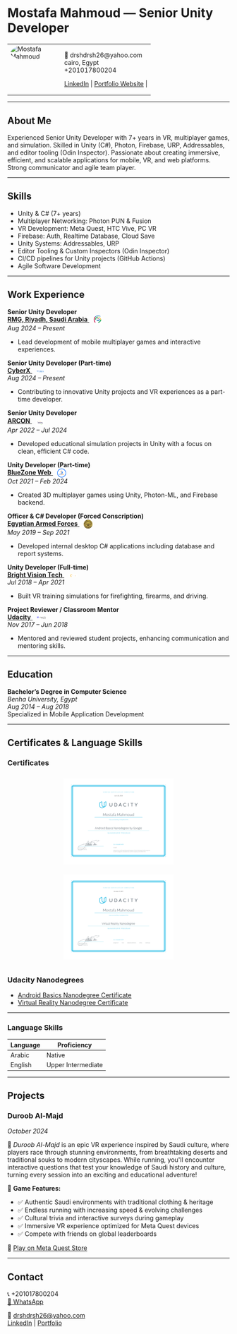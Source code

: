 # Mostafa Mahmoud — Senior Unity Developer

<table>
  <tr>
    <td width="100" valign="top">
      <img 
        src="resources/profile-pic.PNG" 
        alt="Mostafa Mahmoud" 
        width="80" 
        style="border-radius: 50%; object-fit: cover; height: auto; display: block;" 
      />
    </td>
    <td valign="top" style="padding-left: 15px;">
      <p>
        📧 drshdrsh26@yahoo.com<br>
        cairo, Egypt<br>
        +201017800204
      </p>
      <p>
        <a href="https://eg.linkedin.com/in/mostafa-mahmoud-abdelrahman">LinkedIn</a> | 
        <a href="PORTFOLIO.md">Portfolio Website</a> | 
      </p>
    </td>
  </tr>
</table>

---

## About Me

Experienced Senior Unity Developer with 7+ years in VR, multiplayer games, and simulation. Skilled in Unity (C#), Photon, Firebase, URP, Addressables, and editor tooling (Odin Inspector). Passionate about creating immersive, efficient, and scalable applications for mobile, VR, and web platforms. Strong communicator and agile team player.

---

## Skills

- Unity & C# (7+ years)
- Multiplayer Networking: Photon PUN & Fusion
- VR Development: Meta Quest, HTC Vive, PC VR
- Firebase: Auth, Realtime Database, Cloud Save
- Unity Systems: Addressables, URP
- Editor Tooling & Custom Inspectors (Odin Inspector)
- CI/CD pipelines for Unity projects (GitHub Actions)
- Agile Software Development

---

## Work Experience

**Senior Unity Developer**  
<a href="https://www.rmg-sa.com/" target="_blank">
  <span>
    <strong>RMG, Riyadh, Saudi Arabia</strong>
    <img src="resources/rmg-logo.png" alt="RMG Logo" width="20" style="margin-left:10px; vertical-align:middle;" />
  </span>
</a>  
_Aug 2024 – Present_  
- Lead development of mobile multiplayer games and interactive experiences.

**Senior Unity Developer (Part-time)**  
<a href="https://www.cyberx.world/" target="_blank" rel="noopener noreferrer">
  <span>
    <strong>CyberX</strong>
    <img src="resources/cyberx-logo.svg" alt="CyberX Logo" width="20" style="margin-left:10px; vertical-align:middle;" />
  </span>
</a>  
_Aug 2024 – Present_  
- Contributing to innovative Unity projects and VR experiences as a part-time developer.

**Senior Unity Developer**  
<a href="https://arconme.com/" target="_blank">
  <span>
    <strong>ARCON</strong>
    <img src="resources/arcon-logo.png" alt="ARCON Logo" width="20" style="margin-left:10px; vertical-align:middle;" />
  </span>
</a>  
_Apr 2022 – Jul 2024_  
- Developed educational simulation projects in Unity with a focus on clean, efficient C# code.

**Unity Developer (Part-time)**  
<a href="https://dev.global-business-strategies.com/" target="_blank">
  <span>
    <strong>BlueZone Web</strong>
    <img src="resources/bluezone-logo.png" alt="BlueZone Web Logo" width="20" style="margin-left:10px; vertical-align:middle;" />
  </span>
</a>  
_Oct 2021 – Feb 2024_  
- Created 3D multiplayer games using Unity, Photon-ML, and Firebase backend.

**Officer & C# Developer (Forced Conscription)**  
<a href="https://www.mod.gov.eg/ModWebSite/Default.aspx" target="_blank">
  <span>
    <strong>Egyptian Armed Forces</strong>
    <img src="resources/egyptian-armed-forces-logo.png" alt="Egyptian Armed Forces Logo" width="20" style="margin-left:10px; vertical-align:middle;" />
  </span>
</a>  
_May 2019 – Sep 2021_  
- Developed internal desktop C# applications including database and report systems.

**Unity Developer (Full-time)**  
<a href="https://b-vision.tech/" target="_blank">
  <span>
    <strong>Bright Vision Tech</strong>
    <img src="resources/brightvisiontech-logo.png" alt="Bright Vision Tech Logo" width="20" style="margin-left:10px; vertical-align:middle;" />
  </span>
</a>  
_Jul 2018 – Apr 2021_  
- Built VR training simulations for firefighting, firearms, and driving.

**Project Reviewer / Classroom Mentor**  
<a href="https://www.udacity.com/" target="_blank">
  <span>
    <strong>Udacity</strong>
    <img src="resources/udacity-logo.svg" alt="Udacity Logo" width="20" style="margin-left:10px; vertical-align:middle;" />
  </span>
</a>  
_Nov 2017 – Jun 2018_  
- Mentored and reviewed student projects, enhancing communication and mentoring skills.


---


## Education

**Bachelor’s Degree in Computer Science**  
_Benha University, Egypt_  
_Aug 2014 – Aug 2018_  
Specialized in Mobile Application Development

---

## Certificates & Language Skills

### Certificates

<p align="center">
  <img src="resources/android-basics-nanodegree.svg" alt="Android Basics Nanodegree" width="250" style="margin: 10px;" />
  <img src="resources/virtual-reality-nanodegree.svg" alt="Virtual Reality Nanodegree" width="250" style="margin: 10px;" />
</p>

### Udacity Nanodegrees
- [Android Basics Nanodegree Certificate](https://www.udacity.com/certificate/X6S5TFLD)
- [Virtual Reality Nanodegree Certificate](https://www.udacity.com/certificate/CTNH7HQS)

---
### Language Skills

| Language | Proficiency        |
| -------- | -------------------|
| Arabic   | Native             |
| English  | Upper Intermediate |

---

## Projects

### Duroob Al-Majd  
*October 2024*

🔹 *Duroob Al-Majd* is an epic VR experience inspired by Saudi culture, where players race through stunning environments, from breathtaking deserts and traditional souks to modern cityscapes. While running, you'll encounter interactive questions that test your knowledge of Saudi history and culture, turning every session into an exciting and educational adventure!

💠 **Game Features:**  
- ✅ Authentic Saudi environments with traditional clothing & heritage  
- ✅ Endless running with increasing speed & evolving challenges  
- ✅ Cultural trivia and interactive surveys during gameplay  
- ✅ Immersive VR experience optimized for Meta Quest devices  
- ✅ Compete with friends on global leaderboards  

🔗 [Play on Meta Quest Store](https://www.meta.com/experiences/9097137060321303/)

---

## Contact

📞 +201017800204  
[📱 WhatsApp](https://wa.me/966560358978)

📧 drshdrsh26@yahoo.com  
[LinkedIn](https://eg.linkedin.com/in/mostafa-mahmoud-abdelrahman) | [Portfolio](PORTFOLIO.md)
